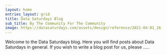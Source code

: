 ```yaml
---
layout: home
entries_layout: grid
title: Data Saturdays Blog
sub_title: By The Community For The Community
image: https://datasaturdays.com/assets/design/reference/2021-04-01_16-19-33.jpg
---
```


Welcome to the Data Saturdays blog. Here you will find posts about Data Saturdays in general. If you wish to write a blog post for us, please .....
